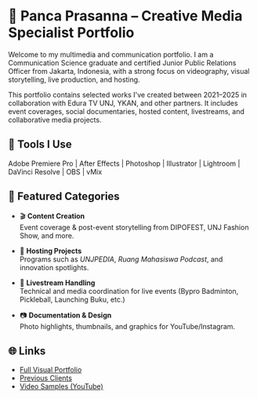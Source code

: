 
# 🎥 Panca Prasanna – Creative Media Specialist Portfolio

Welcome to my multimedia and communication portfolio. I am a Communication Science graduate and certified Junior Public Relations Officer from Jakarta, Indonesia, with a strong focus on videography, visual storytelling, live production, and hosting.

This portfolio contains selected works I've created between 2021–2025 in collaboration with Edura TV UNJ, YKAN, and other partners. It includes event coverages, social documentaries, hosted content, livestreams, and collaborative media projects.

## 🔧 Tools I Use
Adobe Premiere Pro | After Effects | Photoshop | Illustrator | Lightroom | DaVinci Resolve | OBS | vMix

## 📌 Featured Categories

- 🎬 **Content Creation**  
  Event coverage & post-event storytelling from DIPOFEST, UNJ Fashion Show, and more.

- 🎤 **Hosting Projects**  
  Programs such as *UNJPEDIA*, *Ruang Mahasiswa Podcast*, and innovation spotlights.

- 📡 **Livestream Handling**  
  Technical and media coordination for live events (Bypro Badminton, Pickleball, Launching Buku, etc.)

- 📷 **Documentation & Design**  
  Photo highlights, thumbnails, and graphics for YouTube/Instagram.

## 🌐 Links
- [Full Visual Portfolio](https://prasannastudio.my.canva.site/)
- [Previous Clients](https://prasannastudio.my.canva.site/previous-client)
- [Video Samples (YouTube)](https://prasannastudio.my.canva.site/#content-creation )
